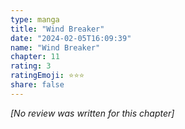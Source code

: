 ```yaml
---
type: manga
title: "Wind Breaker"
date: "2024-02-05T16:09:39"
name: "Wind Breaker"
chapter: 11
rating: 3
ratingEmoji: ⭐️⭐️⭐️
share: false
---
```


*[No review was written for this chapter]*
